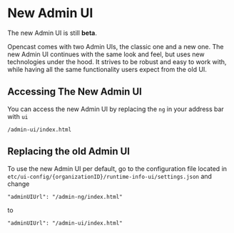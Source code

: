New Admin UI
========================

<div class=warn>
The new Admin UI is still <b>beta</b>.
</div>

Opencast comes with two Admin UIs, the classic one and a new one. The new Admin UI continues with the same look and
feel, but uses new technologies under the hood. It strives to be robust and easy to work with, while having all the
same functionality users expect from the old UI.


Accessing The New Admin UI
--------------------

You can access the new Admin UI by replacing the `ng` in your address bar with `ui`

```
/admin-ui/index.html
```


Replacing the old Admin UI
------------------------------------

To use the new Admin UI per default, go to the configuration file located in
`etc/ui-config/{organizationID}/runtime-info-ui/settings.json` and change

```
"adminUIUrl": "/admin-ng/index.html"
```

to

```
"adminUIUrl": "/admin-ui/index.html"
```
